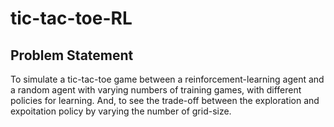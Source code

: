 # tic-tac-toe-RL

## Problem Statement

To simulate a tic-tac-toe game between a reinforcement-learning agent and
a random agent with varying numbers of training games, with different policies 
for learning. And, to see the trade-off between the exploration and expoitation
policy by varying the number of grid-size.
